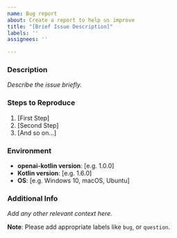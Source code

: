 ```yaml
---
name: Bug report
about: Create a report to help us improve
title: "[Brief Issue Description]"
labels: ''
assignees: ''

---
```


### Description

*Describe the issue briefly.*

### Steps to Reproduce

1. [First Step]
2. [Second Step]
3. [And so on...]

### Environment

- **openai-kotlin version**: [e.g. 1.0.0]
- **Kotlin version**: [e.g. 1.6.0]
- **OS**: [e.g. Windows 10, macOS, Ubuntu]

### Additional Info

*Add any other relevant context here.*

**Note**: Please add appropriate labels like `bug`, or `question`.
